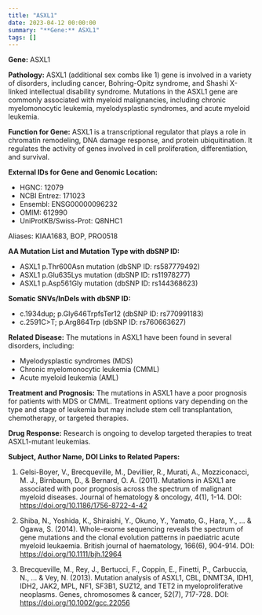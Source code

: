 ```yaml
---
title: "ASXL1"
date: 2023-04-12 00:00:00
summary: "**Gene:** ASXL1"
tags: []
---
```


**Gene:** ASXL1

**Pathology:** ASXL1 (additional sex combs like 1) gene is involved in a variety of disorders, including cancer, Bohring-Opitz syndrome, and Shashi X-linked intellectual disability syndrome. Mutations in the ASXL1 gene are commonly associated with myeloid malignancies, including chronic myelomonocytic leukemia, myelodysplastic syndromes, and acute myeloid leukemia.

**Function for Gene:** ASXL1 is a transcriptional regulator that plays a role in chromatin remodeling, DNA damage response, and protein ubiquitination. It regulates the activity of genes involved in cell proliferation, differentiation, and survival.

**External IDs for Gene and Genomic Location:** 

- HGNC: 12079
- NCBI Entrez: 171023
- Ensembl: ENSG00000096232
- OMIM: 612990
- UniProtKB/Swiss-Prot: Q8NHC1

Aliases: KIAA1683, BOP, PRO0518

**AA Mutation List and Mutation Type with dbSNP ID:**

- ASXL1 p.Thr600Asn mutation (dbSNP ID: rs587779492)
- ASXL1 p.Glu635Lys mutation (dbSNP ID: rs11978277)
- ASXL1 p.Asp561Gly mutation (dbSNP ID: rs144368623)

**Somatic SNVs/InDels with dbSNP ID:**

- c.1934dup; p.Gly646TrpfsTer12 (dbSNP ID: rs770991183)
- c.2591C>T; p.Arg864Trp (dbSNP ID: rs760663627)

**Related Disease:** The mutations in ASXL1 have been found in several disorders, including:

- Myelodysplastic syndromes (MDS)
- Chronic myelomonocytic leukemia (CMML)
- Acute myeloid leukemia (AML)

**Treatment and Prognosis:** The mutations in ASXL1 have a poor prognosis for patients with MDS or CMML. Treatment options vary depending on the type and stage of leukemia but may include stem cell transplantation, chemotherapy, or targeted therapies.

**Drug Response:** Research is ongoing to develop targeted therapies to treat ASXL1-mutant leukemias.

**Subject, Author Name, DOI Links to Related Papers:**

1. Gelsi-Boyer, V., Brecqueville, M., Devillier, R., Murati, A., Mozziconacci, M. J., Birnbaum, D., & Bernard, O. A. (2011). Mutations in ASXL1 are associated with poor prognosis across the spectrum of malignant myeloid diseases. Journal of hematology & oncology, 4(1), 1-14. DOI: https://doi.org/10.1186/1756-8722-4-42

2. Shiba, N., Yoshida, K., Shiraishi, Y., Okuno, Y., Yamato, G., Hara, Y., ... & Ogawa, S. (2014). Whole-exome sequencing reveals the spectrum of gene mutations and the clonal evolution patterns in paediatric acute myeloid leukaemia. British journal of haematology, 166(6), 904-914. DOI: https://doi.org/10.1111/bjh.12964

3. Brecqueville, M., Rey, J., Bertucci, F., Coppin, E., Finetti, P., Carbuccia, N., ... & Vey, N. (2013). Mutation analysis of ASXL1, CBL, DNMT3A, IDH1, IDH2, JAK2, MPL, NF1, SF3B1, SUZ12, and TET2 in myeloproliferative neoplasms. Genes, chromosomes & cancer, 52(7), 717-728. DOI: https://doi.org/10.1002/gcc.22056